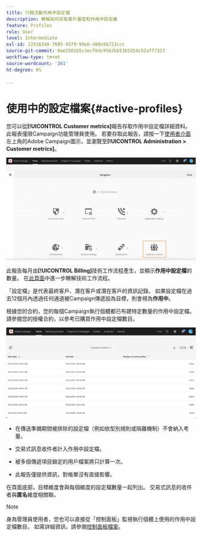 ```yaml
---
title: 行銷活動作用中設定檔
description: 瞭解如何存取客戶量度和作用中設定檔
feature: Profiles
role: User
level: Intermediate
exl-id: 22516348-7695-4579-99eb-480e5b723ccc
source-git-commit: 0ae2501b5c3ecf6dc9562bb53b5354c52aff7323
workflow-type: tm+mt
source-wordcount: '261'
ht-degree: 6%

---
```


# 使用中的設定檔案{#active-profiles}

您可以從&#x200B;**[!UICONTROL Customer metrics]**&#x200B;報告存取作用中設定檔詳細資料。 此報表僅限Campaign功能管理員使用。 若要存取此報告，請按一下[使用者介面](../../start/using/interface-description.md#advanced-menu)左上角的Adobe Campaign圖示，並瀏覽至&#x200B;**[!UICONTROL Administration > Customer metrics]**。

![](assets/audience_customer_metrics.png)

此報告每月由&#x200B;**[!UICONTROL Billing]**&#x200B;技術工作流程產生，並顯示&#x200B;**作用中設定檔**&#x200B;的數量。 在[此頁面](../../administration/using/technical-workflows.md)中進一步瞭解技術工作流程。

「設定檔」是代表最終客戶、潛在客戶或潛在客戶的資訊記錄。 如果設定檔在過去12個月內透過任何通道被Campaign傳遞設為目標，則會視為&#x200B;**作用中**。

根據您的合約，您的每個Campaign執行個體都已布建特定數量的作用中設定檔。 請參閱您的授權合約，以參考已購買作用中設定檔數目。

![](assets/audience_active_profiles_list.png)



* 在傳送準備期間被排除的設定檔（例如依型別規則或隔離機制）不會納入考量。

* 交易式訊息收件者計入作用中設定檔。

* 被多個傳遞項目鎖定的用戶檔案將只計算一次。

* 此報告僅提供資訊，對帳單沒有直接影響。

在頁面底部，目標維度會與每個維度的設定檔數量一起列出。 交易式訊息的收件者與&#x200B;**匿名**&#x200B;維度相關聯。

>[!NOTE]
>
>身為管理員使用者，您也可以直接從「控制面板」監視執行個體上使用的作用中設定檔數目。 如需詳細資訊，請參閱[控制面板檔案](https://experienceleague.adobe.com/docs/control-panel/using/performance-monitoring/active-profiles-monitoring.html?lang=zh-Hant)。
>
